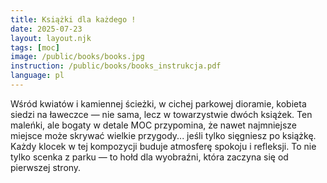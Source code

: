 ```yaml
---
title: Książki dla każdego !
date: 2025-07-23
layout: layout.njk
tags: [moc]
image: /public/books/books.jpg
instruction: /public/books/books_instrukcja.pdf
language: pl
---
```


Wśród kwiatów i kamiennej ścieżki, w cichej parkowej dioramie, kobieta siedzi na ławeczce — nie sama, lecz w towarzystwie dwóch książek. Ten maleńki, ale bogaty w detale MOC przypomina, że nawet najmniejsze miejsce może skrywać wielkie przygody... jeśli tylko sięgniesz po książkę. Każdy klocek w tej kompozycji buduje atmosferę spokoju i refleksji. To nie tylko scenka z parku — to hołd dla wyobraźni, która zaczyna się od pierwszej strony.